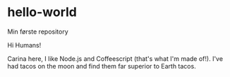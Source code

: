 # hello-world
Min første repository


Hi Humans! 

Carina here, I like Node.js and Coffeescript (that's what I'm made of!). 
I've had tacos on the moon and find them far superior to Earth tacos. 

